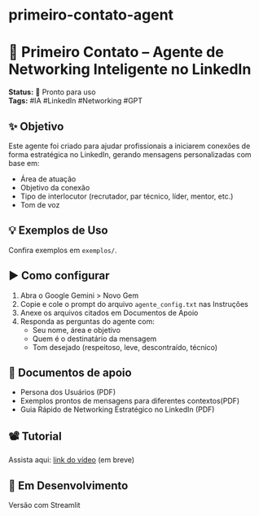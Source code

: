 # primeiro-contato-agent
# 🤝 Primeiro Contato – Agente de Networking Inteligente no LinkedIn

**Status:** 🚀 Pronto para uso  
**Tags:** #IA #LinkedIn #Networking #GPT

## ✨ Objetivo
Este agente foi criado para ajudar profissionais a iniciarem conexões de forma estratégica no LinkedIn, gerando mensagens personalizadas com base em:

- Área de atuação
- Objetivo da conexão
- Tipo de interlocutor (recrutador, par técnico, líder, mentor, etc.)
- Tom de voz

## 💡 Exemplos de Uso
Confira exemplos em `exemplos/`.

## ▶️ Como configurar
1. Abra o Google Gemini > Novo Gem
2. Copie e cole o prompt do arquivo `agente_config.txt` nas Instruções
3. Anexe os arquivos citados em Documentos de Apoio
4. Responda as perguntas do agente com:
   - Seu nome, área e objetivo
   - Quem é o destinatário da mensagem
   - Tom desejado (respeitoso, leve, descontraído, técnico)

## 📎 Documentos de apoio
- Persona dos Usuários (PDF)
- Exemplos prontos de mensagens para diferentes contextos(PDF)
- Guia Rápido de Networking Estratégico no LinkedIn (PDF)

## 📽️ Tutorial
Assista aqui: [link do vídeo](https://...) (em breve)

## 🧪 Em Desenvolvimento
Versão com Streamlit
